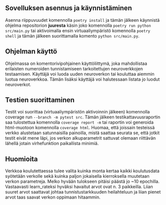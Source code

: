 ## Sovelluksen asennus ja käynnistäminen
Asenna riippuvuudet komennolla `poetry install` ja tämän jälkeen käynnistä ohjelma repositorion **juuresta** käsin joko komennolla `poetry run python src/main.py` tai aktivoimalla ensin virtuaaliympäristö komennolla `poetry shell` ja tämän jälkeen suorittamalla komento `python src/main.py`. 

## Ohjelman käyttö
Ohjelmassa on komentorivipohjainen käyttöliittymä, joka mahdollistaa erilaisten numeroiden tunnistamiseen tarkoitettujen neuroverkkojen testaamisen. Käyttäjä voi luoda uuden neuroverkon tai kouluttaa aiemmin luotua neuroverkkoa. Tämän lisäksi käyttäjä voi halutessaan listata jo luodut neuroverkot.

## Testien suorittaminen
Testit voi suorittaa (virtuaaliympäristön aktivoinnin jälkeen) komennolla coverage run `--branch -m pytest src`. Tämän jälkeen testikattavuusraportin saa tulostettua komennolla `coverage report -m` tai raportin voi generoida html-muotoon komennolla `coverage html`. Huomaa, että joissain testeissä verkko alustetaan satunnaisilla painoilla, mistä saattaa seurata se, että jotkit testit eivät mene läpi, jos verkon alkuparametrit sattuvat olemaan riittävän lähellä jotain virhefunktion paikallista minimiä.

## Huomioita
Verkkoa koulutettaessa tulee valita kuinka monta kertaa kaikki koulutusdata syötetään verkolle sekä kuinka paljon jokaisella kierroksella muutetaan verkon parametreja. Melko hyvään tulokseen pitäisi päästä jo ~10 epochilla. Vastaavasti learn_rateksi hyväksi havaitut arvot ovat n. 3 paikkeilla. Liian suuret arvot saattavat johtaa tunnistustarkkuuden heilahteluun ja liian pienet arvot taas saavat verkon oppimaan hitaammin.
